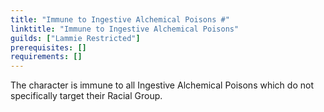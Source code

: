 ```yaml
---
title: "Immune to Ingestive Alchemical Poisons #"
linktitle: "Immune to Ingestive Alchemical Poisons"
guilds: ["Lammie Restricted"]
prerequisites: []
requirements: []
---
```

The character is immune to all Ingestive Alchemical Poisons which do not specifically target their Racial Group.